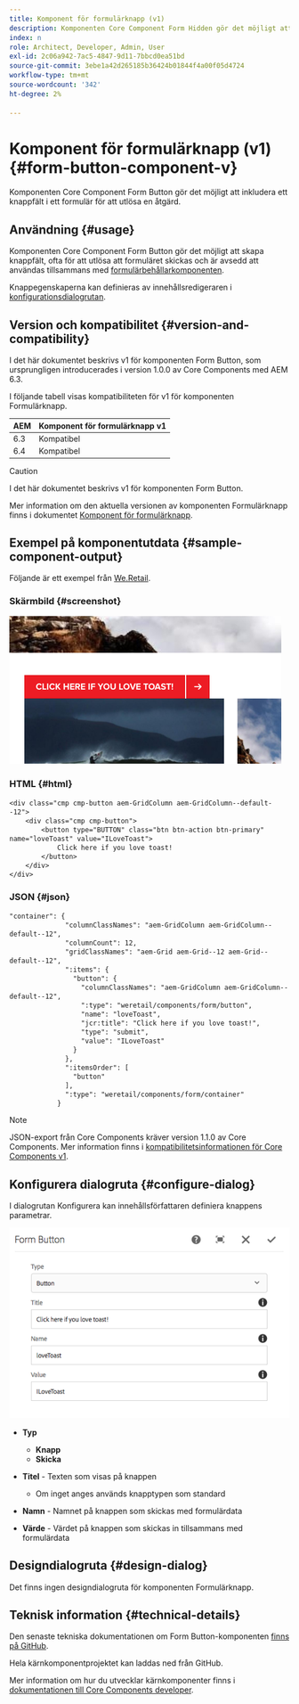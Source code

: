 ```yaml
---
title: Komponent för formulärknapp (v1)
description: Komponenten Core Component Form Hidden gör det möjligt att inkludera ett dolt fält i ett formulär.
index: n
role: Architect, Developer, Admin, User
exl-id: 2c06a942-7ac5-4847-9d11-7bbcd0ea51bd
source-git-commit: 3ebe1a42d265185b36424b01844f4a00f05d4724
workflow-type: tm+mt
source-wordcount: '342'
ht-degree: 2%

---
```


# Komponent för formulärknapp (v1) {#form-button-component-v}

Komponenten Core Component Form Button gör det möjligt att inkludera ett knappfält i ett formulär för att utlösa en åtgärd.

## Användning {#usage}

Komponenten Core Component Form Button gör det möjligt att skapa knappfält, ofta för att utlösa att formuläret skickas och är avsedd att användas tillsammans med [formulärbehållarkomponenten](form-container-v1.md).

Knappegenskaperna kan definieras av innehållsredigeraren i [konfigurationsdialogrutan](#configure-dialog).

## Version och kompatibilitet {#version-and-compatibility}

I det här dokumentet beskrivs v1 för komponenten Form Button, som ursprungligen introducerades i version 1.0.0 av Core Components med AEM 6.3.

I följande tabell visas kompatibiliteten för v1 för komponenten Formulärknapp.

| AEM | Komponent för formulärknapp v1 |
|--- |--- |
| 6.3 | Kompatibel |
| 6.4 | Kompatibel |

>[!CAUTION]
>
>I det här dokumentet beskrivs v1 för komponenten Form Button.
>
>Mer information om den aktuella versionen av komponenten Formulärknapp finns i dokumentet [Komponent för formulärknapp](/help/components/forms/form-button.md).

## Exempel på komponentutdata {#sample-component-output}

Följande är ett exempel från [We.Retail](https://helpx.adobe.com/experience-manager/6-4/sites/developing/using/we-retail.html).

### Skärmbild {#screenshot}

![](/help/assets/chlimage_1-48.png)

### HTML {#html}

```
<div class="cmp cmp-button aem-GridColumn aem-GridColumn--default--12">
    <div class="cmp cmp-button">
        <button type="BUTTON" class="btn btn-action btn-primary" name="loveToast" value="ILoveToast">
            Click here if you love toast!
        </button>
    </div>
</div>
```

### JSON {#json}

```
"container": {
              "columnClassNames": "aem-GridColumn aem-GridColumn--default--12",
              "columnCount": 12,
              "gridClassNames": "aem-Grid aem-Grid--12 aem-Grid--default--12",
              ":items": {
                "button": {
                  "columnClassNames": "aem-GridColumn aem-GridColumn--default--12",
                  ":type": "weretail/components/form/button",
                  "name": "loveToast",
                  "jcr:title": "Click here if you love toast!",
                  "type": "submit",
                  "value": "ILoveToast"
                }
              },
              ":itemsOrder": [
                "button"
              ],
              ":type": "weretail/components/form/container"
            }
```

>[!NOTE]
>
>JSON-export från Core Components kräver version 1.1.0 av Core Components. Mer information finns i [kompatibilitetsinformationen för Core Components v1](/help/versions.md).

## Konfigurera dialogruta {#configure-dialog}

I dialogrutan Konfigurera kan innehållsförfattaren definiera knappens parametrar.

![](/help/assets/chlimage_1-49.png)

* **Typ**
   * **Knapp**
   * **Skicka**

* **Titel**  - Texten som visas på knappen
   * Om inget anges används knapptypen som standard

* **Namn** - Namnet på knappen som skickas med formulärdata
* **Värde**  - Värdet på knappen som skickas in tillsammans med formulärdata

## Designdialogruta {#design-dialog}

Det finns ingen designdialogruta för komponenten Formulärknapp.

## Teknisk information {#technical-details}

Den senaste tekniska dokumentationen om Form Button-komponenten [finns på GitHub](https://github.com/adobe/aem-core-wcm-components/tree/master/content/src/content/jcr_root/apps/core/wcm/components/form/button/v1/button).

Hela kärnkomponentprojektet kan laddas ned från GitHub.

Mer information om hur du utvecklar kärnkomponenter finns i [dokumentationen till Core Components developer](/help/developing/overview.md).
